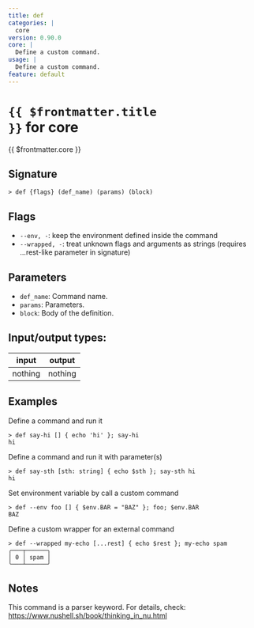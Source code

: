 ```yaml
---
title: def
categories: |
  core
version: 0.90.0
core: |
  Define a custom command.
usage: |
  Define a custom command.
feature: default
---
```


<!-- This file is automatically generated. Please edit the command in https://github.com/nushell/nushell instead. -->

# <code>{{ $frontmatter.title }}</code> for core

<div class='command-title'>{{ $frontmatter.core }}</div>

## Signature

`> def {flags} (def_name) (params) (block)`

## Flags

- `--env, -`: keep the environment defined inside the command
- `--wrapped, -`: treat unknown flags and arguments as strings (requires ...rest-like parameter in signature)

## Parameters

- `def_name`: Command name.
- `params`: Parameters.
- `block`: Body of the definition.

## Input/output types:

| input   | output  |
| ------- | ------- |
| nothing | nothing |

## Examples

Define a command and run it

```nushell
> def say-hi [] { echo 'hi' }; say-hi
hi
```

Define a command and run it with parameter(s)

```nushell
> def say-sth [sth: string] { echo $sth }; say-sth hi
hi
```

Set environment variable by call a custom command

```nushell
> def --env foo [] { $env.BAR = "BAZ" }; foo; $env.BAR
BAZ
```

Define a custom wrapper for an external command

```nushell
> def --wrapped my-echo [...rest] { echo $rest }; my-echo spam
╭───┬──────╮
│ 0 │ spam │
╰───┴──────╯

```

## Notes

This command is a parser keyword. For details, check:
https://www.nushell.sh/book/thinking_in_nu.html
